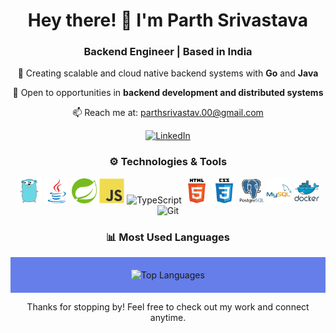 <!-- Personalized Introduction -->
<h1 align="center">Hey there! 👋 I'm Parth Srivastava</h1>
<h3 align="center">Backend Engineer | Based in India</h3>

<!-- Brief Bio -->
<p align="center">🚀 Creating scalable and cloud native backend systems with <strong>Go</strong> and <strong>Java</strong></p>
<p align="center">💬 Open to opportunities in <strong>backend development and distributed systems</strong></p>

<!-- Contact Section -->
<p align="center">
  📫 Reach me at: <a href="mailto:parthsrivastav.00@gmail.com">parthsrivastav.00@gmail.com</a>
</p>

<!-- Social Links -->
<p align="center">
  <a href="https://linkedin.com/in/srivastavcodes/" target="_blank">
    <img src="https://raw.githubusercontent.com/rahuldkjain/github-profile-readme-generator/master/src/images/icons/Social/linked-in-alt.svg" alt="LinkedIn" height="30" width="40" />
  </a>
</p>

<!-- Tech Stack -->
<h3 align="center">⚙️ Technologies & Tools</h3>
<p align="center">
  <!-- Languages -->
  <img src="https://raw.githubusercontent.com/devicons/devicon/master/icons/go/go-original.svg" alt="Go" width="40" height="40"/>
  <img src="https://raw.githubusercontent.com/devicons/devicon/master/icons/java/java-original.svg" alt="Java" width="40" height="40"/>
  <img src="https://raw.githubusercontent.com/devicons/devicon/master/icons/spring/spring-original.svg" alt="Java" width="40" height="40"/>
  <img src="https://raw.githubusercontent.com/devicons/devicon/master/icons/javascript/javascript-original.svg" alt="JavaScript" width="40" height="40"/>
  <img src="https://www.vectorlogo.zone/logos/typescriptlang/typescriptlang-icon.svg" alt="TypeScript" width="40" height="40"/>

  <!-- Web -->
  <img src="https://raw.githubusercontent.com/devicons/devicon/master/icons/html5/html5-original-wordmark.svg" alt="HTML5" width="40" height="40"/>
  <img src="https://raw.githubusercontent.com/devicons/devicon/master/icons/css3/css3-original-wordmark.svg" alt="CSS3" width="40" height="40"/>

  <!-- Databases -->
  <img src="https://raw.githubusercontent.com/devicons/devicon/master/icons/postgresql/postgresql-original-wordmark.svg" alt="PostgreSQL" width="40" height="40"/>
  <img src="https://raw.githubusercontent.com/devicons/devicon/master/icons/mysql/mysql-original-wordmark.svg" alt="MongoDB" width="40" height="40"/>

  <!-- Dev Tools -->
  <img src="https://raw.githubusercontent.com/devicons/devicon/master/icons/docker/docker-original-wordmark.svg" alt="Docker" width="40" height="40"/>
  <img src="https://www.vectorlogo.zone/logos/git-scm/git-scm-icon.svg" alt="Git" width="40" height="40"/>
</p>

<!-- Language Stats -->
<h3 align="center">📊 Most Used Languages</h3>
<p align="center" style="background: #667eea; padding: 20px;">
  <img src="https://github-readme-stats.vercel.app/api/top-langs/?username=srivastavcodes&layout=compact&bg_color=667eea&title_color=ffffff&text_color=ffffff" alt="Top Languages">
</p>

<!-- Footer -->
<p align="center">Thanks for stopping by! Feel free to check out my work and connect anytime.</p>
